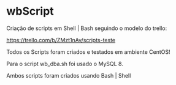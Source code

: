 # wbScript
Criação de scripts em Shell | Bash seguindo o modelo do trello:

https://trello.com/b/ZMzt1nAv/scripts-teste


Todos os Scripts foram criados e testados em ambiente CentOS!

Para o script wb_dba.sh foi usado o MySQL 8.

Ambos scripts foram criados usando Bash | Shell 
